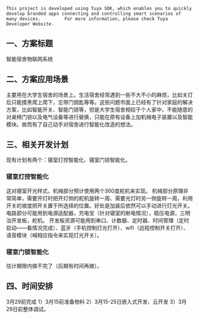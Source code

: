 `This project is developed using Tuya SDK, which enables you to quickly develop branded apps connecting and controlling smart scenarios of many devices.         For more information, please check Tuya Developer Website.`

## 一、方案标题
智能宿舍物联网系统
## 二、方案应用场景
主要用在大学生宿舍的场景上。生活宿舍经常遇到一些不大不小的麻烦，比如关灯后只能摸黑爬上爬下，忘带门钥匙等等。这些问题市面上已经有了针对家庭的解决方案，比如智能开关、智能门锁等，但是大学生宿舍相较于个人家中，不能随意的对桌椅门锁以及电气设备等进行替换，只能在原有设备上加机械电子装置以及智能模块。故而有了自己动手对宿舍进行智能化改造的想法。
## 三、相关开发计划
现有计划有两个：寝室灯控智能化、寝室门锁智能化。
### 寝室灯控智能化
 这对寝室开光样式，机械部分预计使用两个360度舵机来实现。
 机械部分原理非常简单，需要开灯时把开灯侧的舵机旋转一周、需要光灯时另一侧旋转一周，利用开关的坡度把开关置于所选择的位置。好处是加装后依然可以手动进行灯光开关。
 电路部分可能用到电源适配器，充电宝（针对寝室的断电情况），稳压电源，三明治开发板，舵机。
 开发板资源可能用到串口、计数器、定时器、时间管理（定时启动——看情况完成）、蓝牙（手机控制灯光打开）、wifi（远程控制开关打开）、语音模块（喊相应指令来实现灯光开关）。
### 寝室门锁智能化
估计期限内做不完了（后期有时间再做）。
## 四、时间安排
 3月29前完成 
 1）3月15前准备物料
 2）3月15-25日嵌入式开发、云开发
 3）3月29日前整体调试。
 
